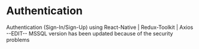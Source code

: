 # Authentication
 Authentication (Sign-In/Sign-Up) using React-Native | Redux-Toolkit | Axios 
 --EDIT--
 MSSQL version has been updated because of the security problems
